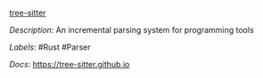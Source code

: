 [tree-sitter](https://github.com/tree-sitter/tree-sitter)

*Description*: An incremental parsing system for programming tools

*Labels*: #Rust #Parser

*Docs*: https://tree-sitter.github.io
